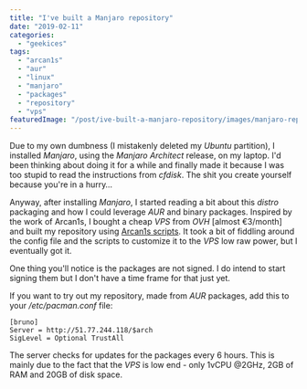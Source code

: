 ```yaml
---
title: "I've built a Manjaro repository"
date: "2019-02-11"
categories: 
  - "geekices"
tags: 
  - "arcan1s"
  - "aur"
  - "linux"
  - "manjaro"
  - "packages"
  - "repository"
  - "vps"
featuredImage: "/post/ive-built-a-manjaro-repository/images/manjaro-repo.jpg"
---
```


Due to my own dumbness (I mistakenly deleted my _Ubuntu_ partition), I installed _Manjaro_, using the _Manjaro Architect_ release, on my laptop. I'd been thinking about doing it for a while and finally made it because I was too stupid to read the instructions from _cfdisk_. The shit you create yourself because you're in a hurry…

Anyway, after installing _Manjaro_, I started reading a bit about this _distro_ packaging and how I could leverage _AUR_ and binary packages. Inspired by the work of Arcan1s, I bought a cheap _VPS_ from _OVH_ \[almost €3/month\] and built my repository using [Arcan1s scripts](https://github.com/arcan1s/repo-scripts/). It took a bit of fiddling around the config file and the scripts to customize it to the _VPS_ low raw power, but I eventually got it.

One thing you'll notice is the packages are not signed. I do intend to start signing them but I don't have a time frame for that just yet.

If you want to try out my repository, made from _AUR_ packages, add this to your _/etc/pacman.conf_ file:

```
[bruno]
Server = http://51.77.244.118/$arch
SigLevel = Optional TrustAll
```

The server checks for updates for the packages every 6 hours. This is mainly due to the fact that the _VPS_ is low end - only 1vCPU @2GHz, 2GB of RAM and 20GB of disk space.
